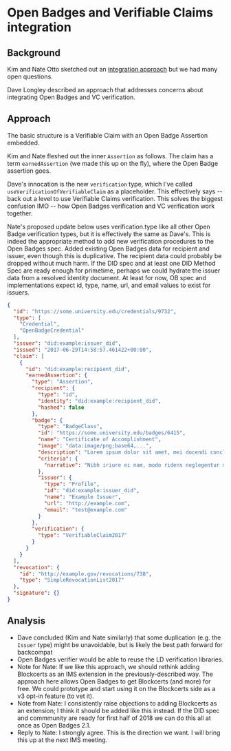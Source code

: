 # Open Badges and Verifiable Claims integration

## Background

Kim and Nate Otto sketched out an [integration approach](https://github.com/WebOfTrustInfo/rebooting-the-web-of-trust-fall2017/blob/master/topics-and-advance-readings/open-badges-as-verifiable-claims.md) but we had many open questions.

Dave Longley described an approach that addresses concerns about integrating Open Badges and VC verification. 

## Approach

The basic structure is a Verifiable Claim with an Open Badge Assertion embedded.

Kim and Nate fleshed out the inner `Assertion` as follows. The claim has a term `earnedAssertion` (we made this up on the fly), where the Open Badge assertion goes.

Dave's innocation is the new `verification` type, which I've called `useVerificationOfVerifiableClaim` as a placeholder. This effectively says -- back out a level to use Verifiable Claims verification. This solves the biggest confusion IMO -- how Open Badges verification and VC verification work together. 

Nate's proposed update below uses verification.type like all other Open Badge verification types, but it is effectively the same as Dave's. This is indeed the appropriate method to add new verification procedures to the Open Badges spec. Added existing Open Badges data for recipient and issuer, even though this is duplicative. The recipient data could probably be dropped without much harm. If the DID spec and at least one DID Method Spec are ready enough for primetime, perhaps we could hydrate the issuer data from a resolved identity document. At least for now, OB spec and implementations expect id, type, name, url, and email values to exist for issuers.

```json
{
  "id": "https://some.university.edu/credentials/9732",
  "type": [
    "Credential",
    "OpenBadgeCredential"
  ],
  "issuer": "did:example:issuer_did",
  "issued": "2017-06-29T14:58:57.461422+00:00",
  "claim": [
    {
      "id": "did:example:recipient_did",
      "earnedAssertion": {
        "type": "Assertion",
        "recipient": {
          "type": "id",
          "identity": "did:example:recipient_did",
          "hashed": false
        },
        "badge": {
          "type": "BadgeClass",
          "id": "https://some.university.edu/badges/6415",
          "name": "Certificate of Accomplishment",
          "image": "data:image/png;base64,...",
          "description": "Lorem ipsum dolor sit amet, mei docendi concludaturque ad, cu nec   partem graece. Est aperiam consetetur cu, expetenda moderatius neglegentur ei nam, suas dolor laudem eam an.",
          "criteria": {
            "narrative": "Nibh iriure ei nam, modo ridens neglegentur mel eu. At his cibo mucius."
          },
          "issuer": {
            "type": "Profile",
            "id": "did:example:issuer_did",
            "name": "Example Issuer",
            "url": "http://example.com",
            "email": "test@example.com"
          }
        },
        "verification": {
          "type": "VerifiableClaim2017"
        }
      }
    }
  ],
  "revocation": {
    "id": "http://example.gov/revocations/738",
    "type": "SimpleRevocationList2017"
  },
  "signature": {}
}
```


## Analysis

- Dave concluded (Kim and Nate similarly) that some duplication (e.g. the `Issuer` type) might be unavoidable, but is likely the best path forward for backcompat
- Open Badges verifier would be able to reuse the LD verification libraries.
- Note for Nate: If we like this approach, we should rethink adding Blockcerts as an IMS extension in the previously-described way. The approach here allows Open Badges to get Blockcerts (and more) for free. We could prototype and start using it on the Blockcerts side as a v3 opt-in feature (to vet it).
- Note from Nate: I consistently raise objections to adding Blockcerts as an extension; I think it should be added like this instead. If the DID spec and commmunity are ready for first half of 2018 we can do this all at once as Open Badges 2.1.
- Reply to Nate: I strongly agree. This is the direction we want. I will bring this up at the next IMS meeting.
